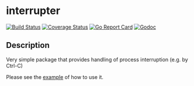 # interrupter

[![Build Status](https://travis-ci.org/the4thamigo-uk/interrupter.svg?branch=master)](https://travis-ci.org/the4thamigo-uk/interrupter?branch=master)
[![Coverage Status](https://coveralls.io/repos/the4thamigo-uk/interrupter/badge.svg?branch=master&service=github)](https://coveralls.io/github/the4thamigo-uk/interrupter?branch=master)
[![Go Report Card](https://goreportcard.com/badge/github.com/the4thamigo-uk/interrupter)](https://goreportcard.com/report/github.com/the4thamigo-uk/interrupter)
[![Godoc](https://godoc.org/github.com/the4thamigo-uk/interrupter?status.svg)](https://godoc.org/github.com/the4thamigo-uk/interrupter)

## Description

Very simple package that provides handling of process interruption (e.g. by Ctrl-C)

Please see the [example](./example) of how to use it.
